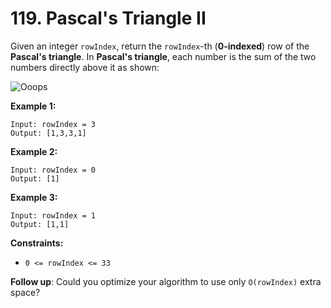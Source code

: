 # 119. Pascal's Triangle II
Given an integer `rowIndex`, return the `rowIndex`-th (**0-indexed**) row of the **Pascal's triangle**. In **Pascal's triangle**, each number is the sum of the two numbers directly above it as shown:

![Ooops](https://upload.wikimedia.org/wikipedia/commons/0/0d/PascalTriangleAnimated2.gif)

**Example 1:**
```
Input: rowIndex = 3
Output: [1,3,3,1]
```

**Example 2:**
```
Input: rowIndex = 0
Output: [1]
```

**Example 3:**
```
Input: rowIndex = 1
Output: [1,1]
```

**Constraints:**
- `0 <= rowIndex <= 33`

**Follow up**: Could you optimize your algorithm to use only `O(rowIndex)` extra space?
